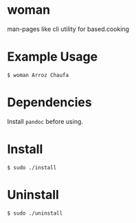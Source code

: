 # woman
man-pages like cli utility for based.cooking

# Example Usage
```
$ woman Arroz Chaufa
```

# Dependencies
Install `pandoc` before using.

# Install
```
$ sudo ./install
```

# Uninstall
```
$ sudo ./uninstall
```
